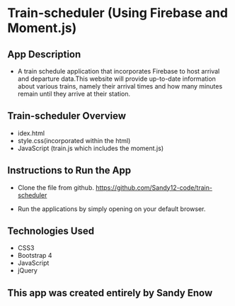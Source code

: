# Train-scheduler (Using Firebase and Moment.js)

## App Description
* A train schedule application that incorporates Firebase to host arrival and
departure data.This website will provide up-to-date information about various trains, namely their arrival times and how many minutes remain until they arrive at their station.

## Train-scheduler Overview
* idex.html
* style.css(incorporated within the html)
* JavaScript (train.js which includes the moment.js)

## Instructions to Run the App

* Clone the file from github. https://github.com/Sandy12-code/train-scheduler

* Run the applications by simply opening on your default browser.

## Technologies Used
* CSS3
* Bootstrap 4
* JavaScript
* jQuery
## This app was created entirely by Sandy Enow